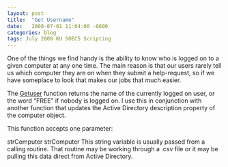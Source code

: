 ```yaml
---
layout: post
title:  "Get Username"
date:   2008-07-01 11:04:00 -0600
categories: blog
tags: July 2008 KU SOECS Scripting
---
```

One of the things we find handy is the ability to know who is logged on to a given computer at any one time. The main reason is that our users rarely tell us which computer they are on when they submit a help-request, so if we have someplace to look that makes our jobs that much easier.

The [Getuser](https://github.com/jeffpatton1971/mod-posh/blob/master/vbs/playground/functions/GetUser.txt) function returns the name of the currently logged on user, or the word “FREE” if nobody is logged on. I use this in conjunction with another function that updates the Active Directory description property of the computer object.

This function accepts one parameter:

strComputer
strComputer
This string variable is usually passed from a calling routine. That routine may be working through a .csv file or it may be pulling this data direct from Active Directory.
